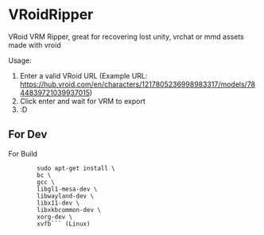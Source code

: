 # VRoidRipper
VRoid VRM Ripper, great for recovering lost unity, vrchat or mmd assets made with vroid

Usage: 

1. Enter a valid VRoid URL (Example URL: https://hub.vroid.com/en/characters/1217805236998983317/models/7844839721039937015)
3. Click enter and wait for VRM to export
4. :D

## For Dev
For Build
```  sudo apt-get update &&
        sudo apt-get install \
        bc \
        gcc \
        libgl1-mesa-dev \
        libwayland-dev \
        libx11-dev \
        libxkbcommon-dev \
        xorg-dev \
        xvfb``` (Linux)